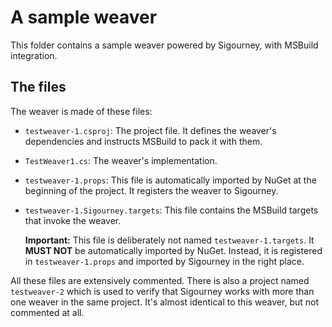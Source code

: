 # A sample weaver

This folder contains a sample weaver powered by Sigourney, with MSBuild integration.

## The files

The weaver is made of these files:

* `testweaver-1.csproj`: The project file. It defines the weaver's dependencies and instructs MSBuild to pack it with them.
* `TestWeaver1.cs`: The weaver's implementation.
* `testweaver-1.props`: This file is automatically imported by NuGet at the beginning of the project. It registers the weaver to Sigourney.
*
  `testweaver-1.Sigourney.targets`: This file contains the MSBuild targets that invoke the weaver.

  __Important:__ This file is deliberately not named `testweaver-1.targets`. It __MUST NOT__ be automatically imported by NuGet. Instead, it is registered in `testweaver-1.props` and imported by Sigourney in the right place.

All these files are extensively commented. There is also a project named `testweaver-2` which is used to verify that Sigourney works with more than one weaver in the same project. It's almost identical to this weaver, but not commented at all.
